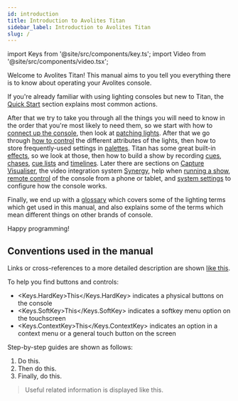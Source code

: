 ```yaml
---
id: introduction
title: Introduction to Avolites Titan
sidebar_label: Introduction to Avolites Titan
slug: /
---
```


import Keys from '@site/src/components/key.ts';
import Video from '@site/src/components/video.tsx';

Welcome to Avolites Titan! This manual aims to you tell you everything
there is to know about operating your Avolites console.

If you're already familiar with using lighting consoles but new to Titan, 
the [Quick Start](./quick-start.md) section explains most common actions.

After that we try to take you through all the things you will need to know in the order
that you're most likely to need them, so we start with how to [connect up the console](./titan-basics.md),
then look at [patching lights](./patching.md). After that we go through [how to control](./controlling-fixtures.md) the different
attributes of the lights, then how to store frequently-used settings in [palettes](./palettes.md).
Titan has some great built-in [effects](./effects.md), so we look at those, then how to build a show
by recording [cues](./cues.md), [chases](./chases.md), [cue lists](./cue-lists.md)
and [timelines](./timelines.md). 
Later there are sections on [Capture Visualiser](./capture-visualiser.md), 
the video integration system [Synergy](./synergy.md), help when [running a show](./running-the-show.md), [remote control](./remote-control.md) of the console from a phone or tablet,
and [system settings](./system-settings.md) to configure how the console works. 

Finally, we end up with a [glossary](./glossary.md) which covers some of the lighting terms
which get used in this manual, and also explains some of the terms which mean
different things on other brands of console.

Happy programming!

## Conventions used in the manual

Links or cross-references to a more detailed description are shown [like this](#).

To help you find buttons and controls:
- <Keys.HardKey>This</Keys.HardKey> indicates a physical buttons on the console
- <Keys.SoftKey>This</Keys.SoftKey> indicates a softkey menu option on the touchscreen
- <Keys.ContextKey>This</Keys.ContextKey> indicates an option in a context menu or a general touch button on the screen

Step-by-step guides are shown as follows:

1. Do this.
2. Then do this.
3. Finally, do this.

> Useful related information is displayed like this.